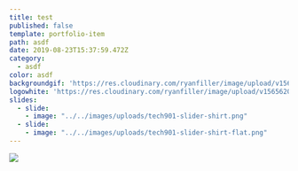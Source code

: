 ```yaml
---
title: test
published: false
template: portfolio-item
path: asdf
date: 2019-08-23T15:37:59.472Z
category:
  - asdf
color: asdf
backgroundgif: 'https://res.cloudinary.com/ryanfiller/image/upload/v1565620978/sample.jpg'
logowhite: 'https://res.cloudinary.com/ryanfiller/image/upload/v1565620978/sample.jpg'
slides:
  - slide:
    - image: "../../images/uploads/tech901-slider-shirt.png"
  - slide:
    - image: "../../images/uploads/tech901-slider-shirt-flat.png"
---
```

![](https://res.cloudinary.com/ryanfiller/image/upload/v1565620978/sample.jpg)

